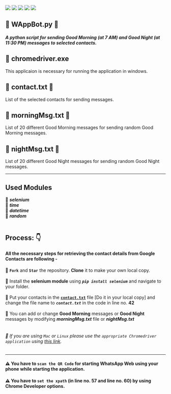 ![](https://img.shields.io/badge/git-fff7f8?colorA=faf0f0&colorB=db4823&style=for-the-badge&logo=git)
![](https://img.shields.io/badge/github-fff7f8?colorA=080808&colorB=8a8a8a&style=for-the-badge&logo=github)
![](https://img.shields.io/badge/for-you-099450?colorA=b0c92e&colorB=487d3e&style=for-the-badge)
![](https://img.shields.io/badge/python-used-bee5ed?colorA=37b6bd&colorB=3c9bb5&style=for-the-badge&logo=python)
![](https://img.shields.io/badge/visual_studio_code-1.51.1-181717?colorA=ae36d6&style=for-the-badge&logo=visual-studio-code)
## :small_orange_diamond: WAppBot.py :robot:
##### A python script for sending ***Good Morning*** (at *7 AM*) and ***Good Night*** (at *11:30 PM*) messages to selected contacts.
## :small_orange_diamond: chromedriver.exe
This applicaion is necessary for running the application in windows.
## :small_orange_diamond: contact.txt :closed_book:
List of the selected contacts for sending messages.
## :small_orange_diamond: morningMsg.txt :pencil:
List of 20 different Good Morning messages for sending random Good Morning messages.
## :small_orange_diamond: nightMsg.txt :pencil:
List of 20 different Good Night messages for sending random Good Night messages.

----
## Used Modules
:small_red_triangle: ***selenium*** <br>
:small_red_triangle: ***time*** <br>
:small_red_triangle: ***datetime*** <br>
:small_red_triangle: ***random***
<br><br>
## Process: :point_down:
#### All the necessary steps for retrieving the contact details from Google Contacts are following -
:small_blue_diamond: **```Fork```** and **```Star```** the repository. **Clone** it to make your own local copy. <br><br>
:small_blue_diamond: Install the **selenium module** using ***```pip install selenium```*** and navigate to your folder. <br><br>
:small_blue_diamond: Put your contacts in the [**```contact.txt```**](https://github.com/aritraroy24/python_projects/blob/master/WhatsAppBot/contact.txt) file [Do it in your local copy] and change the file name to ***```contact.txt```*** in the code in line no. **42** <br><br>
:small_blue_diamond: You can add or change **Good Morning** messages or **Good Night** messages by modifying ***morningMsg.txt*** file or ***nightMsg.txt*** <br><br>
###### :small_blue_diamond: If you are using ```Mac``` or ```Linux``` please use the ```appropriate Chromedriver application``` using [this link](https://chromedriver.storage.googleapis.com/index.html?path=87.0.4280.20/).
----
#### :warning: You have to ```scan the QR Code``` for starting WhatsApp Web using your phone while starting the application.
#### :warning: You have to ```set the xpath``` (in line no. **57** and line no. **60**) by using Chrome Developer options.
